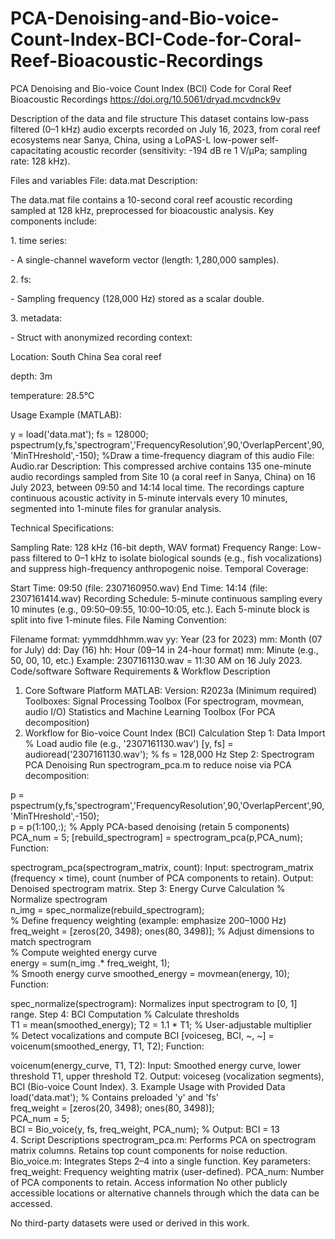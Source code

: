 # PCA-Denoising-and-Bio-voice-Count-Index-BCI-Code-for-Coral-Reef-Bioacoustic-Recordings
PCA Denoising and Bio-voice Count Index (BCI) Code for Coral Reef Bioacoustic Recordings
https://doi.org/10.5061/dryad.mcvdnck9v

Description of the data and file structure
This dataset contains low-pass filtered (0–1 kHz) audio excerpts recorded on July 16, 2023, from coral reef ecosystems near Sanya, China, using a LoPAS-L low-power self-capacitating acoustic recorder (sensitivity: -194 dB re 1 V/μPa; sampling rate: 128 kHz).

Files and variables
File: data.mat
Description: 

The data.mat file contains a 10-second coral reef acoustic recording sampled at 128 kHz, preprocessed for bioacoustic analysis. Key components include:

1\. time series:

\- A single-channel waveform vector (length: 1,280,000 samples).

2\. fs:

\- Sampling frequency (128,000 Hz) stored as a scalar double.

3\. metadata:

\- Struct with anonymized recording context:

Location: South China Sea coral reef

depth: 3m

temperature: 28.5℃

Usage Example (MATLAB):

y = load('data.mat');
fs = 128000;
pspectrum(y,fs,'spectrogram','FrequencyResolution',90,'OverlapPercent',90,'MinTHreshold',-150); %Draw a time-frequency diagram of this audio
File: Audio.rar
Description: This compressed archive contains 135 one-minute audio recordings sampled from Site 10 (a coral reef in Sanya, China) on 16 July 2023, between 09:50 and 14:14 local time. The recordings capture continuous acoustic activity in 5-minute intervals every 10 minutes, segmented into 1-minute files for granular analysis.

Technical Specifications:

Sampling Rate: 128 kHz (16-bit depth, WAV format)
Frequency Range: Low-pass filtered to 0–1 kHz to isolate biological sounds (e.g., fish vocalizations) and suppress high-frequency anthropogenic noise.
Temporal Coverage:

Start Time: 09:50 (file: 2307160950.wav)
End Time: 14:14 (file: 2307161414.wav)
Recording Schedule:
5-minute continuous sampling every 10 minutes (e.g., 09:50–09:55, 10:00–10:05, etc.).
Each 5-minute block is split into five 1-minute files.
File Naming Convention:

Filename format: yymmddhhmm.wav
yy: Year (23 for 2023)
mm: Month (07 for July)
dd: Day (16)
hh: Hour (09–14 in 24-hour format)
mm: Minute (e.g., 50, 00, 10, etc.)
Example: 2307161130.wav = 11:30 AM on 16 July 2023.
Code/software
Software Requirements & Workflow Description
1. Core Software Platform
MATLAB:
Version: R2023a (Minimum required)
Toolboxes:
Signal Processing Toolbox (For spectrogram, movmean, audio I/O)
Statistics and Machine Learning Toolbox (For PCA decomposition)
2. Workflow for Bio-voice Count Index (BCI) Calculation
Step 1: Data Import
% Load audio file (e.g., '2307161130.wav') 
[y, fs] = audioread('2307161130.wav');  % fs = 128,000 Hz
Step 2: Spectrogram PCA Denoising
Run spectrogram_pca.m to reduce noise via PCA decomposition:

p = pspectrum(y,fs,'spectrogram','FrequencyResolution',90,'OverlapPercent',90,'MinTHreshold',-150);  
p = p(1:100,:);
% Apply PCA-based denoising (retain 5 components) 
PCA_num = 5; 
[rebuild_spectrogram] = spectrogram_pca(p,PCA_num);
Function:

spectrogram_pca(spectrogram_matrix, count):
Input: spectrogram_matrix (frequency × time), count (number of PCA components to retain).
Output: Denoised spectrogram matrix.
Step 3: Energy Curve Calculation
% Normalize spectrogram  
n_img = spec_normalize(rebuild_spectrogram);  
% Define frequency weighting (example: emphasize 200–1000 Hz)  
freq_weight = [zeros(20, 3498); ones(80, 3498)];  % Adjust dimensions to match spectrogram  
% Compute weighted energy curve  
energy = sum(n_img .* freq_weight, 1);  
% Smooth energy curve
smoothed_energy = movmean(energy, 10);  
Function:

spec_normalize(spectrogram): Normalizes input spectrogram to [0, 1] range.
Step 4: BCI Computation
% Calculate thresholds  
T1 = mean(smoothed_energy); 
T2 = 1.1 * T1;  % User-adjustable multiplier  
% Detect vocalizations and compute BCI 
[voiceseg, BCI, ~, ~] = voicenum(smoothed_energy, T1, T2); 
Function:

voicenum(energy_curve, T1, T2):
Input: Smoothed energy curve, lower threshold T1, upper threshold T2.
Output: voiceseg (vocalization segments), BCI (Bio-voice Count Index).
3. Example Usage with Provided Data
load('data.mat');  % Contains preloaded 'y' and 'fs'  
freq_weight = [zeros(20, 3498); ones(80, 3498)];  
PCA_num = 5;  
BCI = Bio_voice(y, fs, freq_weight, PCA_num);  % Output: BCI = 13  
4. Script Descriptions
spectrogram_pca.m:
Performs PCA on spectrogram matrix columns.
Retains top count components for noise reduction.
Bio_voice.m:
Integrates Steps 2–4 into a single function.
Key parameters:
freq_weight: Frequency weighting matrix (user-defined).
PCA_num: Number of PCA components to retain.
Access information
No other publicly accessible locations or alternative channels through which the data can be accessed.

No third-party datasets were used or derived in this work.
